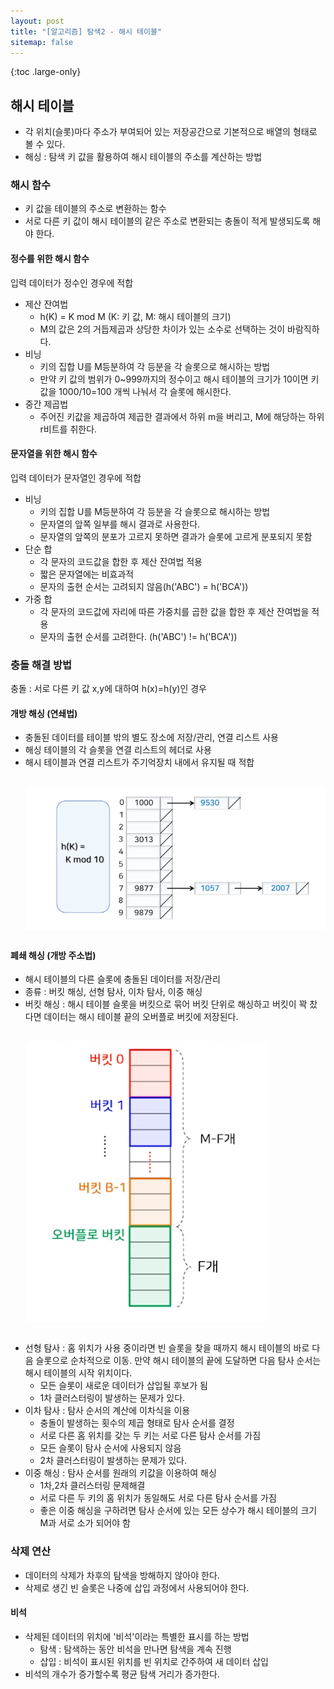 ```yaml
---
layout: post
title: "[알고리즘] 탐색2 - 해시 테이블"
sitemap: false
---
```


{:toc .large-only}

## 해시 테이블

- 각 위치(슬롯)마다 주소가 부여되어 있는 저장공간으로 기본적으로 배열의 형태로 볼 수 있다.
- 해싱 : 탐색 키 값을 활용하여 해시 테이블의 주소를 계산하는 방법

### 해시 함수

- 키 값을 테이블의 주소로 변환하는 함수
- 서로 다른 키 값이 해시 테이블의 같은 주소로 변환되는 충돌이 적게 발생되도록 해야 한다.

#### 정수를 위한 해시 함수

입력 데이터가 정수인 경우에 적합

- 제산 잔여법
  - h(K) = K mod M (K: 키 값, M: 해시 테이블의 크기)
  - M의 값은 2의 거듭제곱과 상당한 차이가 있는 소수로 선택하는 것이 바람직하다.
- 비닝
  - 키의 집합 U를 M등분하여 각 등분을 각 슬롯으로 해시하는 방법
  - 만약 키 값의 범위가 0~999까지의 정수이고 해시 테이블의 크기가 10이면 키 값을 1000/10=100 개씩 나눠서 각 슬롯에 해시한다.
- 중간 제곱법
  - 주어진 키값을 제곱하여 제곱한 결과에서 하위 m을 버리고, M에 해당하는 하위 r비트를 취한다.

#### 문자열을 위한 해시 함수

입력 데이터가 문자열인 경우에 적합

- 비닝
  - 키의 집합 U를 M등분하여 각 등분을 각 슬롯으로 해시하는 방법
  - 문자열의 앞쪽 일부를 해시 결과로 사용한다.
  - 문자열의 앞쪽의 분포가 고르지 못하면 결과가 슬롯에 고르게 분포되지 못함
- 단순 합
  - 각 문자의 코드값을 합한 후 제산 잔여법 적용
  - 짧은 문자열에는 비효과적
  - 문자의 출현 순서는 고려되지 않음(h('ABC') = h('BCA'))
- 가중 합
  - 각 문자의 코드값에 자리에 따른 가중치를 곱한 값을 합한 후 제산 잔여법을 적용
  - 문자의 출현 순서를 고려한다. (h('ABC') != h('BCA'))

### 충돌 해결 방법

충돌 : 서로 다른 키 값 x,y에 대하여 h(x)=h(y)인 경우

#### 개방 해싱 (연쇄법)

- 충돌된 데이터를 테이블 밖의 별도 장소에 저장/관리, 연결 리스트 사용
- 해싱 테이블의 각 슬롯을 연결 리스트의 헤더로 사용
- 해시 테이블과 연결 리스트가 주기억장치 내에서 유지될 때 적합
  <img src="/assets/img/blog/2024-05-26-search2_01.png" style="display:block;margin:30px 0;">

#### 폐쇄 해싱 (개방 주소법)

- 해시 테이블의 다른 슬롯에 충돌된 데이터를 저장/관리
- 종류 : 버킷 해싱, 선형 탐사, 이차 탐사, 이중 해싱
- 버킷 해싱 : 해시 테이블 슬롯을 버킷으로 묶어 버킷 단위로 해싱하고 버킷이 꽉 찼다면 데이터는 해시 테이블 끝의 오버플로 버킷에 저장된다.
  <img src="/assets/img/blog/2024-05-26-search2_02.png" style="display:block;margin:30px 0;">
- 선형 탐사 : 홈 위치가 사용 중이라면 빈 슬롯을 찾을 때까지 해시 테이블의 바로 다음 슬롯으로 순차적으로 이동. 만약 해시 테이블의 끝에 도달하면 다음 탐사 순서는 해시 테이블의 시작 위치이다.
  - 모든 슬롯이 새로운 데이터가 삽입될 후보가 됨
  - 1차 클러스터링이 발생하는 문제가 있다.
- 이차 탐사 : 탐사 순서의 계산에 이차식을 이용
  - 충돌이 발생하는 횟수의 제곱 형태로 탐사 순서를 결정
  - 서로 다른 홈 위치를 갖는 두 키는 서로 다른 탐사 순서를 가짐
  - 모든 슬롯이 탐사 순서에 사용되지 않음
  - 2차 클러스터링이 발생하는 문제가 있다.
- 이중 해싱 : 탐사 순서를 원래의 키값을 이용하여 해싱
  - 1차,2차 클러스터링 문제해결
  - 서로 다른 두 키의 홈 위치가 동일해도 서로 다른 탐사 순서를 가짐
  - 좋은 이중 해싱을 구하려면 탐사 순서에 있는 모든 상수가 해시 테이블의 크기 M과 서로 소가 되어야 함

### 삭제 연산

- 데이터의 삭제가 차후의 탐색을 방해하지 않아야 한다.
- 삭제로 생긴 빈 슬롯은 나중에 삽입 과정에서 사용되어야 한다.

#### 비석

- 삭제된 데이터의 위치에 '비석'이라는 특별한 표시를 하는 방법
  - 탐색 : 탐색하는 동안 비석을 만나면 탐색을 계속 진행
  - 삽입 : 비석이 표시된 위치를 빈 위치로 간주하여 새 데이터 삽입
- 비석의 개수가 증가할수록 평균 탐색 거리가 증가한다.
